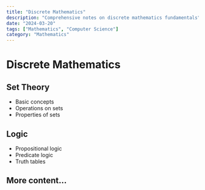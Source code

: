 ```yaml
---
title: "Discrete Mathematics"
description: "Comprehensive notes on discrete mathematics fundamentals"
date: "2024-03-20"
tags: ["Mathematics", "Computer Science"]
category: "Mathematics"
---
```


# Discrete Mathematics

## Set Theory
- Basic concepts
- Operations on sets
- Properties of sets

## Logic
- Propositional logic
- Predicate logic
- Truth tables

## More content... 